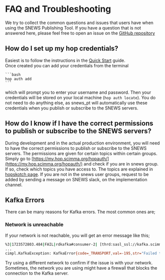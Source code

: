 
# FAQ and Troubleshooting

We try to collect the common questions and issues that users have when using the SNEWS Publishing Tool. 
If you have a question that is not answered here, please feel free to open an issue on the [GitHub repository](https://github.com/SNEWS2/SNEWS_Publishing_Tools)

## How do I set up my hop credentials?

Easiest is to follow the instructions in the [Quick Start](https://snews-publishing-tools.readthedocs.io/en/latest/user/quickstart.html) guide. <br>
Once created you can add your credentials from the terminal
    
    ```bash
    hop auth add
    ```
which will prompt you to enter your username and password. Then your credentials will be stored on your local machine (`hop auth locate`).
You do not need to do anything else, as snews_pt will automatically use these credentials when you publish or subscribe to the SNEWS servers.

## How do I know if I have the correct permissions to publish or subscribe to the SNEWS servers?
During development and in the actual production environment, you will need to have the correct permissions to publish or subscribe to the SNEWS servers.
The permissions are given for certain topics within certain groups. Simply go to [https://my.hop.scimma.org/hopauth/](https://my.hop.scimma.org/hopauth/) and check if you are in snews group.
If so, check which topics you have access to. The topics are explained in [hopskotch page](./hopskotch.md). If you are not in the snews user groups, request to be added by sending a message on SNEWS slack, on the implementation channel.

## Kafka Errors
There can be many reasons for Kafka errors. The most common ones are;
 ### Network is unreachable
If your network is not reachable, you will get an error message like this;
```bash
%3|1723572803.484|FAIL|rdkafka#consumer-2| [thrd:sasl_ssl://kafka.scimma.org:9092/bootstrap]: sasl_ssl://kafka.scimma.org:9092/bootstrap: Failed to connect to broker at [ns-137.awsdns-17.com]:9092: Network is unreachable (after 20ms in state CONNECT)
...
cimpl.KafkaException: KafkaError{code=_TRANSPORT,val=-195,str="Failed to get metadata: Local: Broker transport failure"}
```
Try using a different network to confirm if the issue is with your network. Sometimes, the network you are using might have a firewall that blocks the connection to the Kafka server.



